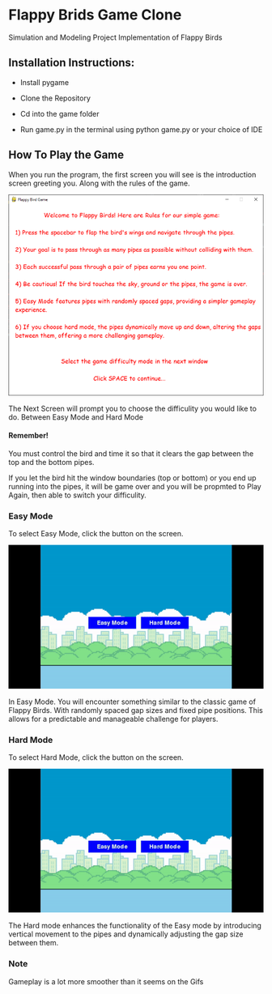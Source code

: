 # Flappy Brids Game Clone
Simulation and Modeling Project Implementation of Flappy Birds

## Installation Instructions:

- Install pygame

- Clone the Repository

- Cd into the game folder

- Run game.py in the terminal using python game.py or your choice of IDE

## How To Play the Game
When you run the program, the first screen you will see is the introduction screen greeting you. Along with the rules of the game.


![Welcome_Screen](https://github.com/harsh1715/Flappybrids/blob/main/Welcome_Screen.png)

 
The Next Screen will prompt you to choose the difficulity you would like to do. Between Easy Mode and Hard Mode<br>

#### Remember!

You must control the bird and time it so that it clears the gap between the top and the bottom pipes. 

If you let the bird hit the window boundaries (top or bottom) or you end up running into the pipes, it will be game over and you will be propmted to Play Again, then able to switch your difficulity. 

### Easy Mode
To select Easy Mode, click the button on the screen.

![Easy_Mode](https://github.com/harsh1715/Flappybrids/blob/main/Easy_Mode.gif)

In Easy Mode. You will encounter something similar to the classic game of Flappy Birds. With randomly spaced gap sizes and fixed pipe positions. This allows for a predictable and manageable challenge for players. 


### Hard Mode
To select Hard Mode, click the button on the screen.

![Hard_Mode](https://github.com/harsh1715/Flappybrids/blob/main/Hard_Mode.gif)

The Hard mode enhances the functionality of the Easy mode by introducing vertical movement to the pipes and dynamically adjusting the gap size between them. 

### Note
Gameplay is a lot more smoother than it seems on the Gifs
